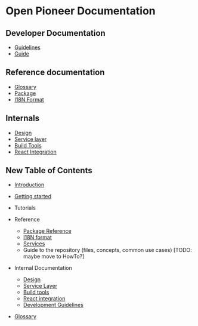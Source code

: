 # Open Pioneer Documentation

## Developer Documentation

-   [Guidelines](./dev/Guidelines.md)
-   [Guide](./dev/Guide.md)

## Reference documentation

-   [Glossary](./reference/Glossary.md)
-   [Package](./reference/Package.md)
-   [I18N Format](./reference/I18nFormat.md)

## Internals

-   [Design](./internals/Design.md)
-   [Service layer](./internals/ServiceLayer.md)
-   [Build Tools](./internals/BuildTools.md)
-   [React Integration](./internals/ReactIntegration.md)

## New Table of Contents

-   [Introduction](./Introduction.md)
-   [Getting started](./GettingStarted.md)
-   Tutorials
-   Reference

    -   [Package Reference](./reference/Package.md)
    -   [I18N format](./reference/I18nFormat.md)
    -   [Services](./reference/Services.md)
    -   Guide to the repository (files, concepts, common use cases) [TODO: maybe move to HowTo?]

-   Internal Documentation

    -   [Design](./internals/Design.md)
    -   [Service Layer](./internals/ServiceLayer.md)
    -   [Build tools](./internals/BuildTools.md)
    -   [React integration](./internals/ReactIntegration.md)
    -   [Development Guidelines](./internals/Guidelines.md)

-   [Glossary](./Glossary.md)
